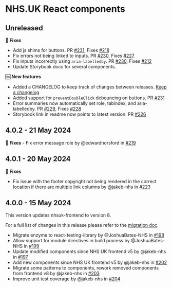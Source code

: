 # NHS.UK React components

## Unreleased

:wrench: **Fixes**

* Add js shims for buttons. PR [#231](https://github.com/NHSDigital/nhsuk-react-components/pull/231), Fixes [#218](https://github.com/NHSDigital/nhsuk-react-components/issues/218)
* Fix errors not being linked to inputs. PR [#230](https://github.com/NHSDigital/nhsuk-react-components/pull/230), Fixes [#227](https://github.com/NHSDigital/nhsuk-react-components/issues/227)
* Fix inputs incorrectly using `aria-labelledby`. PR [#230](https://github.com/NHSDigital/nhsuk-react-components/pull/230), Fixes [#212](https://github.com/NHSDigital/nhsuk-react-components/issues/212)
* Update Storybook docs for several components.

:new: **New features**

* Added a CHANGELOG to keep track of changes between releases. [Keep a changelog](https://keepachangelog.com)
* Added support for `preventDoubleClick` debouncing on buttons. PR [#231](https://github.com/NHSDigital/nhsuk-react-components/pull/231)
* Error summaries now automatically set role, tabindex, and aria-labelledby. PR [#229](https://github.com/NHSDigital/nhsuk-react-components/pull/237), Fixes [#228](https://github.com/NHSDigital/nhsuk-react-components/issues/229)
* Storybook link in readme now points to latest version. PR [#226](https://github.com/NHSDigital/nhsuk-react-components/pull/226)

## 4.0.2 - 21 May 2024

:wrench: **Fixes**
[](https://example.com)
*-* Fix error message role by @edwardhorsford in [#219](https://github.com/NHSDigital/nhsuk-react-components/pull/219)

## 4.0.1 - 20 May 2024

:wrench: **Fixes**

* Fix issue with the footer copyright not being rendered in the correct location if there are multiple link columns by @jakeb-nhs in [#223](https://github.com/NHSDigital/nhsuk-react-components/pull/223)

## 4.0.0 - 15 May 2024

This version updates nhsuk-frontend to version 8.

For a full list of changes in this release please refer to the [migration doc](https://github.com/NHSDigital/nhsuk-react-components/blob/feature/nhsuk-frontend-v8/docs/upgrade-to-4.0.md).

* Migrate enzyme to react-testing-library by @JoshuaBates-NHS in [#198](https://github.com/NHSDigital/nhsuk-react-components/pull/198)
* Allow support for module directives in build process by @JoshuaBates-NHS in [#199](https://github.com/NHSDigital/nhsuk-react-components/pull/199)
* Update modified components since NHS UK frontend v5 by @jakeb-nhs in [#197](https://github.com/NHSDigital/nhsuk-react-components/pull/197)
* Add new components since NHS UK frontend v5 by @jakeb-nhs in [#202](https://github.com/NHSDigital/nhsuk-react-components/pull/202)
* Migrate some patterns to components, rework removed components from frontend v8 by @jakeb-nhs in [#203](https://github.com/NHSDigital/nhsuk-react-components/pull/203)
* Improve unit test coverage by @jakeb-nhs in [#204](https://github.com/NHSDigital/nhsuk-react-components/pull/204)
